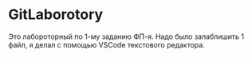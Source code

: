 # GitLaborotory
Это лабороторный по 1-му заданию ФП-я. Надо было запаблишить 1 файл, я делал с помощью VSCode текстового редактора.

